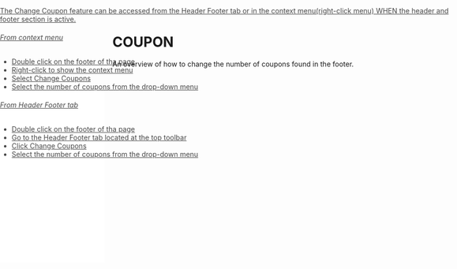 # COUPON

An overview of how to change the number of coupons found in the footer.

<html>
    <div style="position:relative;width:fit-content;height:fit-content;">
        <a style="position:absolute;top:20px;right:1rem;opacity:0.8;" href="../media/Coupon_edited.mp4"/>
        <iframe allow="autoplay;" allowfullscreen style="border:none" src="../media/Coupon_edited.mp4" width="640" height="360"></iframe>
    </div>
</html>

The Change Coupon feature can be accessed from the Header Footer tab or in the context menu(right-click menu) WHEN the header and footer section is active.

###### From context menu
- Double click on the footer of tha page 
- Right-click to show the context menu
- Select Change Coupons
- Select the number of coupons from the drop-down menu

###### From Header Footer tab
- Double click on the footer of tha page 
- Go to the Header Footer tab located at the top toolbar
- Click Change Coupons
- Select the number of coupons from the drop-down menu